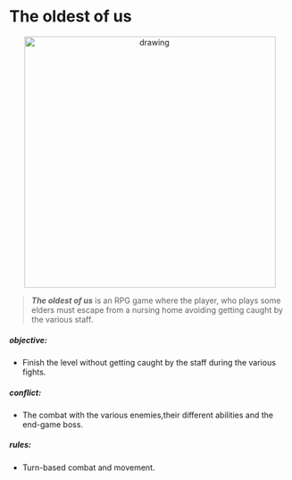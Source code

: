 <p align="center">
   
  <h1>The oldest of us</h1> <p align="center">
<p align="center">
  

<img src="https://i.imgur.com/lvWKNlM.png" alt="drawing" width="450" height="450"/>



 > **_The oldest of us_** is an RPG game where the player, who plays some elders must escape from a nursing home avoiding getting caught by the various staff.
 
<h5>objective:</h5>

*  Finish the level without getting caught by the staff during the various fights.

<h5>conflict:</h5>

*  The combat with the various enemies,their different abilities and the end-game boss.

<h5>rules:</h5>

*  Turn-based combat and movement.


